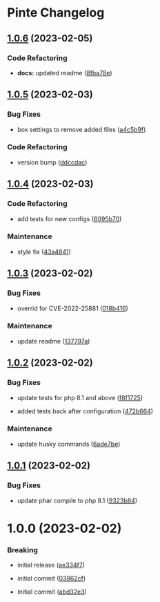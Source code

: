# Pinte Changelog

## [1.0.6](https://github.com/jetstreamlabs/pinte/compare/v1.0.5...v1.0.6) (2023-02-05)


### Code Refactoring

* **docs:** updated readme ([8fba78e](https://github.com/jetstreamlabs/pinte/commit/8fba78e35bdf0d3fe162371b6e3f7bb40f955d4a))

## [1.0.5](https://github.com/jetstreamlabs/pinte/compare/v1.0.4...v1.0.5) (2023-02-03)


### Bug Fixes

* box settings to remove added files ([a4c5b9f](https://github.com/jetstreamlabs/pinte/commit/a4c5b9fa2dd44975ee06af93d2440cca13a14d65))


### Code Refactoring

* version bump ([ddccdac](https://github.com/jetstreamlabs/pinte/commit/ddccdac44f25bc88601db2a04bf7a1715fc8cb5e))

## [1.0.4](https://github.com/jetstreamlabs/pinte/compare/v1.0.3...v1.0.4) (2023-02-03)


### Code Refactoring

* add tests for new configs ([6095b70](https://github.com/jetstreamlabs/pinte/commit/6095b70cf3c2a78454918d9c09f039f7da802ed3))


### Maintenance

* style fix ([43a4841](https://github.com/jetstreamlabs/pinte/commit/43a4841ab7c1ab824659d0ee0077087bf4c50912))

## [1.0.3](https://github.com/jetstreamlabs/pinte/compare/v1.0.2...v1.0.3) (2023-02-02)


### Bug Fixes

* overrid for CVE-2022-25881 ([018b416](https://github.com/jetstreamlabs/pinte/commit/018b416092f3b96b08ffa24224b8a58426dea8e7))


### Maintenance

* update readme ([137797a](https://github.com/jetstreamlabs/pinte/commit/137797a1da952e3ae96f6f3015e30c1ef08a6394))

## [1.0.2](https://github.com/jetstreamlabs/pinte/compare/v1.0.1...v1.0.2) (2023-02-02)


### Bug Fixes

* update tests for php 8.1 and above ([f8f1725](https://github.com/jetstreamlabs/pinte/commit/f8f17257245b1baff54318512985ac73fa15d5af))


* added tests back after configuration ([472b664](https://github.com/jetstreamlabs/pinte/commit/472b664746073b6791cbf10a86d5d1298b0b8398))


### Maintenance

* update husky commands ([6ade7be](https://github.com/jetstreamlabs/pinte/commit/6ade7be8c60ec16d1c06501643a7cc8cab8c050c))

## [1.0.1](https://github.com/jetstreamlabs/pinte/compare/v1.0.0...v1.0.1) (2023-02-02)


### Bug Fixes

* update phar compile to php 8.1 ([9323b84](https://github.com/jetstreamlabs/pinte/commit/9323b84472a3df29c0d57128c9eae8724ec02b8c))

# 1.0.0 (2023-02-02)


### Breaking

* initial release ([ae334f7](https://github.com/jetstreamlabs/pinte/commit/ae334f7151a09d82e546ced2e56d016f23bc2a42))


* initial commit ([03862cf](https://github.com/jetstreamlabs/pinte/commit/03862cf798751c00686bf35642d51c456fb84d5a))
* Initial commit ([abd32e3](https://github.com/jetstreamlabs/pinte/commit/abd32e3407b229db97af8fedf88ca8a967746c22))
